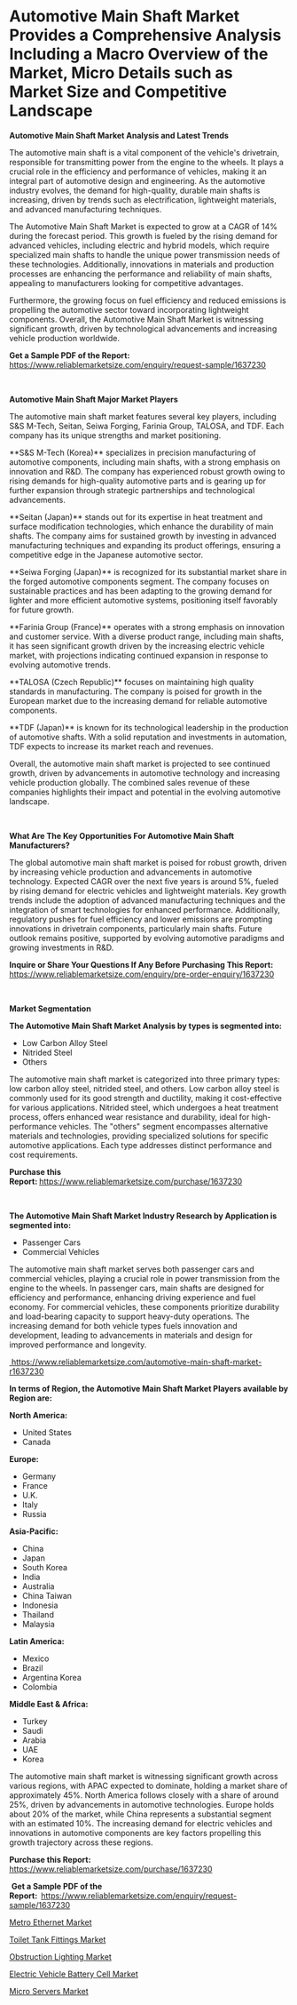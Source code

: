 <p><h1>Automotive Main Shaft Market Provides a Comprehensive Analysis Including a Macro Overview of the Market, Micro Details such as Market Size and Competitive Landscape</h1></p><p><strong>Automotive Main Shaft Market Analysis and Latest Trends</strong></p>
<p><p>The automotive main shaft is a vital component of the vehicle's drivetrain, responsible for transmitting power from the engine to the wheels. It plays a crucial role in the efficiency and performance of vehicles, making it an integral part of automotive design and engineering. As the automotive industry evolves, the demand for high-quality, durable main shafts is increasing, driven by trends such as electrification, lightweight materials, and advanced manufacturing techniques.</p><p>The Automotive Main Shaft Market is expected to grow at a CAGR of 14% during the forecast period. This growth is fueled by the rising demand for advanced vehicles, including electric and hybrid models, which require specialized main shafts to handle the unique power transmission needs of these technologies. Additionally, innovations in materials and production processes are enhancing the performance and reliability of main shafts, appealing to manufacturers looking for competitive advantages.</p><p>Furthermore, the growing focus on fuel efficiency and reduced emissions is propelling the automotive sector toward incorporating lightweight components. Overall, the Automotive Main Shaft Market is witnessing significant growth, driven by technological advancements and increasing vehicle production worldwide.</p></p>
<p><strong>Get a Sample PDF of the Report:&nbsp;</strong> <a href="https://www.reliablemarketsize.com/enquiry/request-sample/1637230?utm_campaign=1170&utm_medium=2&utm_source=Github&utm_content=ia&utm_term=17112024&utm_id=automotive-main-shaft">https://www.reliablemarketsize.com/enquiry/request-sample/1637230</a></p>
<p>&nbsp;</p>
<p><strong>Automotive Main Shaft Major Market Players</strong></p>
<p><p>The automotive main shaft market features several key players, including S&S M-Tech, Seitan, Seiwa Forging, Farinia Group, TALOSA, and TDF. Each company has its unique strengths and market positioning.</p><p>**S&S M-Tech (Korea)** specializes in precision manufacturing of automotive components, including main shafts, with a strong emphasis on innovation and R&D. The company has experienced robust growth owing to rising demands for high-quality automotive parts and is gearing up for further expansion through strategic partnerships and technological advancements.</p><p>**Seitan (Japan)** stands out for its expertise in heat treatment and surface modification technologies, which enhance the durability of main shafts. The company aims for sustained growth by investing in advanced manufacturing techniques and expanding its product offerings, ensuring a competitive edge in the Japanese automotive sector.</p><p>**Seiwa Forging (Japan)** is recognized for its substantial market share in the forged automotive components segment. The company focuses on sustainable practices and has been adapting to the growing demand for lighter and more efficient automotive systems, positioning itself favorably for future growth.</p><p>**Farinia Group (France)** operates with a strong emphasis on innovation and customer service. With a diverse product range, including main shafts, it has seen significant growth driven by the increasing electric vehicle market, with projections indicating continued expansion in response to evolving automotive trends.</p><p>**TALOSA (Czech Republic)** focuses on maintaining high quality standards in manufacturing. The company is poised for growth in the European market due to the increasing demand for reliable automotive components.</p><p>**TDF (Japan)** is known for its technological leadership in the production of automotive shafts. With a solid reputation and investments in automation, TDF expects to increase its market reach and revenues.</p><p>Overall, the automotive main shaft market is projected to see continued growth, driven by advancements in automotive technology and increasing vehicle production globally. The combined sales revenue of these companies highlights their impact and potential in the evolving automotive landscape.</p></p>
<p>&nbsp;</p>
<p><strong>What Are The Key Opportunities For Automotive Main Shaft Manufacturers?</strong></p>
<p><p>The global automotive main shaft market is poised for robust growth, driven by increasing vehicle production and advancements in automotive technology. Expected CAGR over the next five years is around 5%, fueled by rising demand for electric vehicles and lightweight materials. Key growth trends include the adoption of advanced manufacturing techniques and the integration of smart technologies for enhanced performance. Additionally, regulatory pushes for fuel efficiency and lower emissions are prompting innovations in drivetrain components, particularly main shafts. Future outlook remains positive, supported by evolving automotive paradigms and growing investments in R&D.</p></p>
<p><strong>Inquire or Share Your Questions If Any Before Purchasing This Report:</strong> <a href="https://www.reliablemarketsize.com/enquiry/pre-order-enquiry/1637230?utm_campaign=1170&utm_medium=2&utm_source=Github&utm_content=ia&utm_term=17112024&utm_id=automotive-main-shaft">https://www.reliablemarketsize.com/enquiry/pre-order-enquiry/1637230</a></p>
<p>&nbsp;</p>
<p><strong>Market Segmentation</strong></p>
<p><strong>The Automotive Main Shaft Market Analysis by types is segmented into:</strong></p>
<p><ul><li>Low Carbon Alloy Steel</li><li>Nitrided Steel</li><li>Others</li></ul></p>
<p><p>The automotive main shaft market is categorized into three primary types: low carbon alloy steel, nitrided steel, and others. Low carbon alloy steel is commonly used for its good strength and ductility, making it cost-effective for various applications. Nitrided steel, which undergoes a heat treatment process, offers enhanced wear resistance and durability, ideal for high-performance vehicles. The "others" segment encompasses alternative materials and technologies, providing specialized solutions for specific automotive applications. Each type addresses distinct performance and cost requirements.</p></p>
<p><strong>Purchase this Report:&nbsp;</strong><a href="https://www.reliablemarketsize.com/purchase/1637230?utm_campaign=1170&utm_medium=2&utm_source=Github&utm_content=ia&utm_term=17112024&utm_id=automotive-main-shaft">https://www.reliablemarketsize.com/purchase/1637230</a></p>
<p>&nbsp;</p>
<p><strong>The Automotive Main Shaft Market Industry Research by Application is segmented into:</strong></p>
<p><ul><li>Passenger Cars</li><li>Commercial Vehicles</li></ul></p>
<p><p>The automotive main shaft market serves both passenger cars and commercial vehicles, playing a crucial role in power transmission from the engine to the wheels. In passenger cars, main shafts are designed for efficiency and performance, enhancing driving experience and fuel economy. For commercial vehicles, these components prioritize durability and load-bearing capacity to support heavy-duty operations. The increasing demand for both vehicle types fuels innovation and development, leading to advancements in materials and design for improved performance and longevity.</p></p>
<p><a href="https://www.reliablemarketsize.com/automotive-main-shaft-market-r1637230?utm_campaign=1170&utm_medium=2&utm_source=Github&utm_content=ia&utm_term=17112024&utm_id=automotive-main-shaft">&nbsp;https://www.reliablemarketsize.com/automotive-main-shaft-market-r1637230</a></p>
<p><strong>In terms of Region, the Automotive Main Shaft Market Players available by Region are:</strong></p>
<p>
    <p> <strong> North America: </strong>
        <ul>
            <li>United States</li>
            <li>Canada</li>
        </ul>
        </p> 
    <p> <strong> Europe: </strong>
        <ul>
            <li>Germany</li>
            <li>France</li>
            <li>U.K.</li>
            <li>Italy</li>
            <li>Russia</li>
        </ul>
        </p> 
    <p> <strong> Asia-Pacific: </strong>
        <ul>
            <li>China</li>
            <li>Japan</li>
            <li>South Korea</li>
            <li>India</li>
            <li>Australia</li>
            <li>China Taiwan</li>
            <li>Indonesia</li>
            <li>Thailand</li>
            <li>Malaysia</li>
        </ul>
        </p> 
    <p> <strong> Latin America: </strong>
        <ul>
            <li>Mexico</li>
            <li>Brazil</li>
            <li>Argentina Korea</li>
            <li>Colombia</li>
        </ul>
        </p> 
    <p> <strong> Middle East & Africa: </strong>
        <ul>
            <li>Turkey</li>
            <li>Saudi</li>
            <li>Arabia</li>
            <li>UAE</li>
            <li>Korea</li>
        </ul>
    </p>
    </p>
<p><p>The automotive main shaft market is witnessing significant growth across various regions, with APAC expected to dominate, holding a market share of approximately 45%. North America follows closely with a share of around 25%, driven by advancements in automotive technologies. Europe holds about 20% of the market, while China represents a substantial segment with an estimated 10%. The increasing demand for electric vehicles and innovations in automotive components are key factors propelling this growth trajectory across these regions.</p></p>
<p><strong>Purchase this Report: </strong><a href="https://www.reliablemarketsize.com/purchase/1637230?utm_campaign=1170&utm_medium=2&utm_source=Github&utm_content=ia&utm_term=17112024&utm_id=automotive-main-shaft">https://www.reliablemarketsize.com/purchase/1637230</a></p>
<p>&nbsp;<strong>Get a Sample PDF of the Report:&nbsp;&nbsp;</strong><a href="https://www.reliablemarketsize.com/enquiry/request-sample/1637230?utm_campaign=1170&utm_medium=2&utm_source=Github&utm_content=ia&utm_term=17112024&utm_id=automotive-main-shaft">https://www.reliablemarketsize.com/enquiry/request-sample/1637230</a></p>
<p><strong></strong></p>
<p><p><a href="https://issuu.com/reportprime-2/docs/metro-ethernet-market-size-2030.ppt_78216329466f36?utm_campaign=1170&utm_medium=2&utm_source=Github&utm_content=ia&utm_term=17112024&utm_id=automotive-main-shaft">Metro Ethernet Market</a></p><p><a href="https://www.linkedin.com/pulse/toilet-tank-fittings-market-research-report-forecast-growth-prospects-tpy1e?utm_campaign=1170&utm_medium=2&utm_source=Github&utm_content=ia&utm_term=17112024&utm_id=automotive-main-shaft">Toilet Tank Fittings Market</a></p><p><a href="https://www.linkedin.com/pulse/competitive-intelligence-obstruction-lighting-market-key-players-lg5me?utm_campaign=1170&utm_medium=2&utm_source=Github&utm_content=ia&utm_term=17112024&utm_id=automotive-main-shaft">Obstruction Lighting Market</a></p><p><a href="https://www.linkedin.com/pulse/investment-opportunities-electric-vehicle-battery-cell-sector-pemae?utm_campaign=1170&utm_medium=2&utm_source=Github&utm_content=ia&utm_term=17112024&utm_id=automotive-main-shaft">Electric Vehicle Battery Cell Market</a></p><p><a href="https://issuu.com/reportprime-2/docs/micro-servers-market-size-2030.pptx_51ff93cd6b4102?utm_campaign=1170&utm_medium=2&utm_source=Github&utm_content=ia&utm_term=17112024&utm_id=automotive-main-shaft">Micro Servers Market</a></p></p>